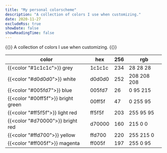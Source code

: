 ```yaml
---
title: "My personal colorscheme"
description: "A collection of colors I use when customizing."
date: 2020-11-27
excludeRss: true
showDate: false
showReadingTime: false
---
```


{{<lead>}}
A collection of colors I use when customizing.
{{</lead>}}

| color | hex | 256 | rgb |
|--|--|--|--|
| {{<color "#1c1c1c">}} grey | 1c1c1c | 234 | 28 28 28 |
| {{<color "#d0d0d0">}} white | d0d0d0 | 252 | 208 208 208 |
| {{<color "#005fd7">}} blue | 005fd7 | 26 | 0 95 215 |
| {{<color "#00ff5f">}} bright green | 00ff5f | 47 | 0 255 95 |
| {{<color "#ff5f5f">}} light red | ff5f5f | 203 | 255 95 95 |
| {{<color "#d70000">}} bright red | d70000 | 160 | 215 0 0 |
| {{<color "#ffd700">}} yellow | ffd700 | 220 | 255 215 0 |
| {{<color "#ff005f">}} magenta | ff005f | 197 | 255 0 95 |
